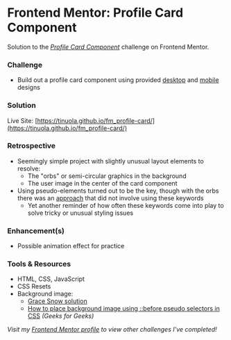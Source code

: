# Frontend Mentor: Profile Card Component

Solution to the _[Profile Card Component](https://www.frontendmentor.io/challenges/profile-card-component-cfArpWshJ)_ challenge on Frontend Mentor.

### Challenge

- Build out a profile card component using provided [desktop](/assets/design/desktop-design.jpg) and [mobile](/assets/design/mobile-design.jpg) designs

### Solution

Live Site: [https://tinuola.github.io/fm_profile-card/](https://tinuola.github.io/fm_profile-card/)

### Retrospective

- Seemingly simple project with slightly unusual layout elements to resolve:
  - The "orbs" or semi-circular graphics in the background
  - The user image in the center of the card component
- Using pseudo-elements turned out to be the key, though with the orbs there was an [approach](https://github.com/0xabdulkhalid/profile-card-component/) that did not involve using these keywords
  - Yet another reminder of how often these keywords come into play to solve tricky or unusual styling issues

### Enhancement(s)

- Possible animation effect for practice

### Tools & Resources

- HTML, CSS, JavaScript
- CSS Resets
- Background image:
  - [Grace Snow solution](https://github.com/grace-snow/fmentor_profile-card-component/)
  - [How to place background image using ::before pseudo selectors in CSS](https://www.geeksforgeeks.org/how-to-place-background-image-using-before-pseudo-selectors-in-css/#) _(Geeks for Geeks)_

_Visit my [Frontend Mentor profile](https://www.frontendmentor.io/profile/tinuola) to view other challenges I've completed!_
